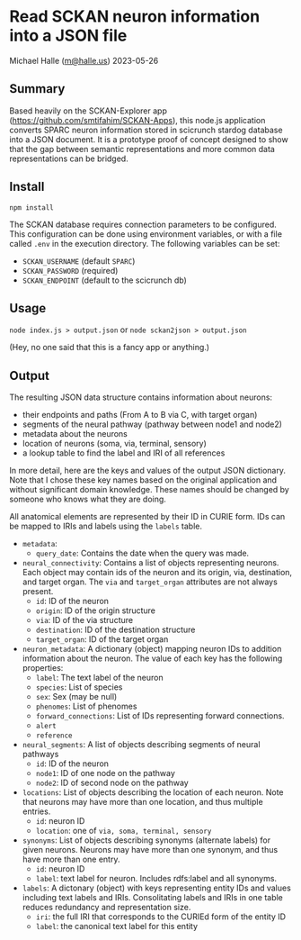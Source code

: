 # Read SCKAN neuron information into a JSON file

Michael Halle (m@halle.us) 2023-05-26

## Summary

Based heavily on the SCKAN-Explorer app (https://github.com/smtifahim/SCKAN-Apps), this node.js application converts SPARC neuron information stored in scicrunch stardog database into a JSON document. It is a prototype proof of concept designed to show that the gap between semantic representations and more common data representations can be bridged.

## Install

```npm install```

The SCKAN database requires connection parameters to be configured. This configuration can be done using environment variables, or with a file called ```.env``` in the execution directory. The following variables can be set:

* ```SCKAN_USERNAME``` (default ```SPARC```)
* ```SCKAN_PASSWORD``` (required)
* ```SCKAN_ENDPOINT``` (default to the scicrunch db)

## Usage

```node index.js > output.json``` or ```node sckan2json > output.json```

(Hey, no one said that this is a fancy app or anything.)

## Output
The resulting JSON data structure contains information about neurons: 
* their endpoints and paths (From A to B via C, with target organ)
* segments of the neural pathway (pathway between node1 and node2)
* metadata about the neurons
* location of neurons (soma, via, terminal, sensory)
* a lookup table to find the label and IRI of all references

In more detail, here are the keys and values of the output JSON dictionary. Note that I chose these key names based on the original application and without significant domain knowledge. These names should be changed by someone who knows what they are doing.

All anatomical elements are represented by their ID in CURIE form. IDs can be mapped to IRIs and labels using the `labels` table.

* `metadata`:
    - `query_date`: Contains the date when the query was made.
* `neural_connectivity`: Contains a list of objects representing neurons. Each object may contain ids of the neuron and its origin, via, destination, and target organ. The `via` and `target_organ` attributes are not always present.
    - `id`: ID of the neuron
    - `origin`: ID of the origin structure
    - `via`: ID of the via structure
    - `destination`: ID of the destination structure
    - `target_organ`: ID of the target organ
* `neuron_metadata`: A dictionary (object) mapping neuron IDs to addition information about the neuron. The value of each key has the following properties:
    - `label`: The text label of the neuron
    - `species`: List of species
    - `sex`: Sex (may be null)
    - `phenomes`: List of phenomes
    - `forward_connections`: List of IDs representing forward connections.
    - `alert`
    - `reference`
* `neural_segments`: A list of objects describing segments of neural pathways
    - `id`: ID of the neuron
    - `node1`: ID of one node on the pathway
    - `node2`: ID of second node on the pathway
* `locations`: List of objects describing the location of each neuron. Note that neurons may have more than one location, and thus multiple entries.
    - `id`: neuron ID
    - `location`: one of `via, soma, terminal, sensory`
* `synonyms`: List of objects describing synonyms (alternate labels) for given neurons. Neurons may have more than one synonym, and thus have more than one entry.
    - `id`: neuron ID
    - `label`: text label for neuron. Includes rdfs:label and all synonyms.
* `labels`: A dictonary (object) with keys representing entity IDs and values including text labels and IRIs. Consolitating labels and IRIs in one table reduces redundancy and representation size. 
    - `iri`: the full IRI that corresponds to the CURIEd form of the entity ID
    - `label`: the canonical text label for this entity
